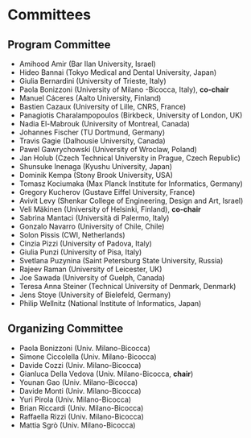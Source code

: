 # Committees

## Program Committee

*  Amihood Amir (Bar Ilan University, Israel)
*  Hideo Bannai (Tokyo Medical and Dental University, Japan)
*  Giulia Bernardini (University of Trieste, Italy)
*  Paola Bonizzoni (University of Milano -Bicocca, Italy),  **co-chair**
*  Manuel Cáceres (Aalto University, Finland)
*  Bastien Cazaux (University of Lille, CNRS, France)
*  Panagiotis Charalampopoulos (Birkbeck, University of London, UK)
*  Nadia El-Mabrouk (University of Montreal, Canada)
*  Johannes Fischer (TU Dortmund, Germany)
*  Travis Gagie (Dalhousie University, Canada)
*  Pawel Gawrychowski (University of Wroclaw, Poland)
*  Jan Holub (Czech Technical University in Prague, Czech Republic)
*  Shunsuke Inenaga (Kyushu University, Japan)
*  Dominik Kempa (Stony Brook University, USA)
*  Tomasz Kociumaka (Max Planck Institute for Informatics, Germany)
*  Gregory Kucherov (Gustave Eiffel University, France)
*  Avivit Levy (Shenkar College of Engineering, Design and Art, Israel)
*  Veli Mäkinen (University of Helsinki, Finland),  **co-chair**
*  Sabrina Mantaci (Università di Palermo, Italy)
*  Gonzalo Navarro (University of Chile, Chile)
*  Solon Pissis (CWI, Netherlands)
*  Cinzia Pizzi (University of Padova, Italy)
*  Giulia Punzi (University of Pisa, Italy)
*  Svetlana Puzynina (Saint Petersburg State University, Russia)
*  Rajeev Raman (University of Leicester, UK)
*  Joe Sawada (University of Guelph, Canada)
*  Teresa Anna Steiner (Technical University of Denmark, Denmark)
*  Jens Stoye (University of Bielefeld, Germany)
*  Philip Wellnitz (National Institute of Informatics, Japan)




## Organizing Committee

*  Paola Bonizzoni (Univ. Milano-Bicocca)
*  Simone Ciccolella (Univ. Milano-Bicocca)
*  Davide Cozzi (Univ. Milano-Bicocca)
*  Gianluca Della Vedova (Univ. Milano-Bicocca, **chair**)
*  Younan Gao (Univ. Milano-Bicocca)
*  Davide Monti (Univ. Milano-Bicocca)
*  Yuri Pirola (Univ. Milano-Bicocca)
*  Brian Riccardi (Univ. Milano-Bicocca)
*  Raffaella Rizzi (Univ. Milano-Bicocca)
*  Mattia Sgrò (Univ. Milano-Bicocca)
